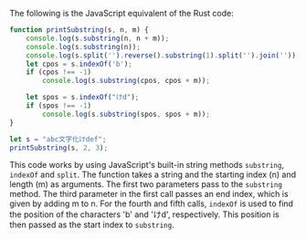 The following is the JavaScript equivalent of the Rust code:

```javascript
function printSubstring(s, n, m) {
    console.log(s.substring(n, n + m));
    console.log(s.substring(n));
    console.log(s.split('').reverse().substring(1).split('').join(''));
    let cpos = s.indexOf('b');
    if (cpos !== -1)
        console.log(s.substring(cpos, cpos + m));

    let spos = s.indexOf("けd");
    if (spos !== -1)
        console.log(s.substring(spos, spos + m));
}

let s = "abc文字化けdef";
printSubstring(s, 2, 3);
```
This code works by using JavaScript's built-in string methods `substring`, `indexOf` and `split`. The function takes a string and the starting index (n) and length (m) as arguments. The first two parameters pass to the `substring` method. The third parameter in the first call passes an end index, which is given by adding m to n. For the fourth and fifth calls, `indexOf` is used to find the position of the characters 'b' and 'けd', respectively. This position is then passed as the start index to `substring`.
